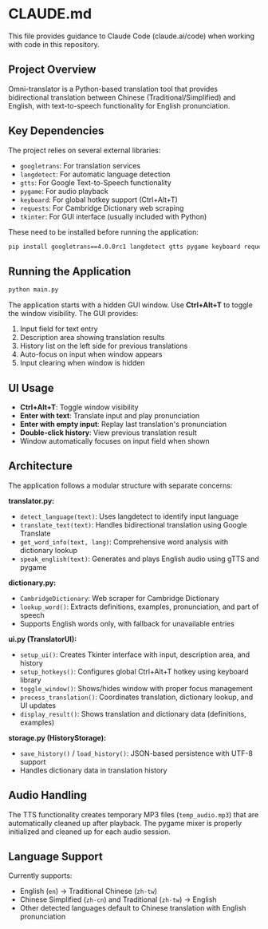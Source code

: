 # CLAUDE.md

This file provides guidance to Claude Code (claude.ai/code) when working with code in this repository.

## Project Overview

Omni-translator is a Python-based translation tool that provides bidirectional translation between Chinese (Traditional/Simplified) and English, with text-to-speech functionality for English pronunciation.

## Key Dependencies

The project relies on several external libraries:
- `googletrans`: For translation services
- `langdetect`: For automatic language detection  
- `gtts`: For Google Text-to-Speech functionality
- `pygame`: For audio playback
- `keyboard`: For global hotkey support (Ctrl+Alt+T)
- `requests`: For Cambridge Dictionary web scraping
- `tkinter`: For GUI interface (usually included with Python)

These need to be installed before running the application:
```bash
pip install googletrans==4.0.0rc1 langdetect gtts pygame keyboard requests
```

## Running the Application

```bash
python main.py
```

The application starts with a hidden GUI window. Use **Ctrl+Alt+T** to toggle the window visibility. The GUI provides:
1. Input field for text entry
2. Description area showing translation results
3. History list on the left side for previous translations
4. Auto-focus on input when window appears
5. Input clearing when window is hidden

## UI Usage

- **Ctrl+Alt+T**: Toggle window visibility
- **Enter with text**: Translate input and play pronunciation
- **Enter with empty input**: Replay last translation's pronunciation
- **Double-click history**: View previous translation result
- Window automatically focuses on input field when shown

## Architecture

The application follows a modular structure with separate concerns:

**translator.py:**
- `detect_language(text)`: Uses langdetect to identify input language
- `translate_text(text)`: Handles bidirectional translation using Google Translate
- `get_word_info(text, lang)`: Comprehensive word analysis with dictionary lookup
- `speak_english(text)`: Generates and plays English audio using gTTS and pygame

**dictionary.py:**
- `CambridgeDictionary`: Web scraper for Cambridge Dictionary
- `lookup_word()`: Extracts definitions, examples, pronunciation, and part of speech
- Supports English words only, with fallback for unavailable entries

**ui.py (TranslatorUI):**
- `setup_ui()`: Creates Tkinter interface with input, description area, and history
- `setup_hotkeys()`: Configures global Ctrl+Alt+T hotkey using keyboard library
- `toggle_window()`: Shows/hides window with proper focus management
- `process_translation()`: Coordinates translation, dictionary lookup, and UI updates
- `display_result()`: Shows translation and dictionary data (definitions, examples)

**storage.py (HistoryStorage):**
- `save_history()` / `load_history()`: JSON-based persistence with UTF-8 support
- Handles dictionary data in translation history

## Audio Handling

The TTS functionality creates temporary MP3 files (`temp_audio.mp3`) that are automatically cleaned up after playback. The pygame mixer is properly initialized and cleaned up for each audio session.

## Language Support

Currently supports:
- English (`en`) → Traditional Chinese (`zh-tw`)
- Chinese Simplified (`zh-cn`) and Traditional (`zh-tw`) → English  
- Other detected languages default to Chinese translation with English pronunciation
